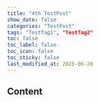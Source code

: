 ```yaml
---
title: "4th TestPost"
show_date: false
categories: "TestPost"
tags: "TestTag1", "TestTag2"
toc: false
toc_label: false
toc_icon: false
toc_sticky: false
last_modified_at: 2025-06-20
---
```


## Content